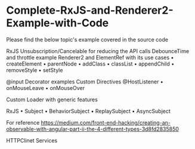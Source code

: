 # Complete-RxJS-and-Renderer2-Example-with-Code

Please find the below topic's example covered in the source code

RxJS Unsubscription/Cancelable for reducing the API calls
DebounceTime and throttle example
Renderer2 and ElementRef with its use cases
•	createElement
•	parentNode
•	addClass
•	classList
•	appendChild
•	removeStyle
•	setStyle
        
 @input Decorator examples
 Custom Directives 
 @HostListener
•	onMouseLeave
•	onMouseOver
   
Custom Loader with generic features

RxJS
•	Subject
•	BehaviorSubject
•	ReplaySubject
•	AsyncSubject

For reference
https://medium.com/front-end-hacking/creating-an-observable-with-angular-part-ii-the-4-different-types-3d8fd2835850


HTTPClinet Services
